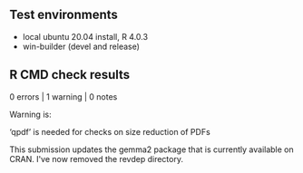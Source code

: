 ## Test environments
* local ubuntu 20.04 install, R 4.0.3
* win-builder (devel and release)

## R CMD check results

0 errors | 1 warning | 0 notes

Warning is: 

  ‘qpdf’ is needed for checks on size reduction of PDFs



This submission updates the gemma2 package that is currently available on CRAN. I've now removed the revdep directory. 
